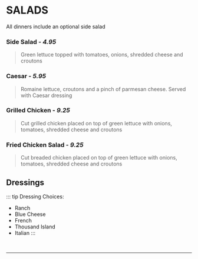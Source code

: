 # SALADS

<Banner>All dinners include an optional side salad</Banner>

### Side Salad - *4.95*
> Green lettuce topped with tomatoes, onions, shredded cheese and croutons

### Caesar - *5.95*
> Romaine lettuce, croutons and a pinch of parmesan cheese. Served with Caesar dressing
### Grilled Chicken - *9.25*
> Cut grilled chicken placed on top of green lettuce with onions, tomatoes, shredded cheese and croutons
### Fried Chicken Salad - *9.25*
> Cut breaded chicken placed on top of green lettuce with onions, tomatoes, shredded cheese and croutons

## Dressings
::: tip Dressing Choices:
- Ranch
- Blue Cheese
- French
- Thousand Island
- Italian
:::

<br>
<hr>
<Available/>
<Disclaimer/>
